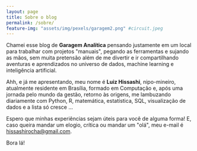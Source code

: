 ```yaml
---
layout: page
title: Sobre o blog
permalink: /sobre/
feature-img: "assets/img/pexels/garagem2.png" #circuit.jpeg
---
```


Chamei esse blog de <b>Garagem Analítica</b> pensando justamente em um local para trabalhar com projetos "manuais", pegando as ferramentas e sujando as mãos, sem muita pretensão além de me divertir e ir compartilhando aventuras e aprendizados no universo de dados, machine learning e inteligência artificial.

Ahh, e já me apresentando, meu nome é <b>Luiz Hissashi</b>, nipo-mineiro, atualmente residente em Brasília, formado em Computação e, após uma jornada pelo mundo da gestão, retorno às origens, me lambuzando diariamente com Python, R, matemática, estatística, SQL, visualização de dados e a lista só cresce ...

Espero que minhas experiências sejam úteis para você de alguma forma! E, caso queira mandar um elogio, crítica ou mandar um "olá", meu e-mail é hissashirocha@gmail.com.

Bora lá!
